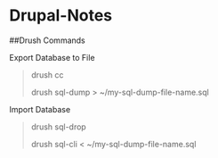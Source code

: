 Drupal-Notes
============

##Drush Commands

Export Database to File


> drush cc
>
> drush sql-dump > ~/my-sql-dump-file-name.sql

Import Database

> drush sql-drop
>
> drush sql-cli < ~/my-sql-dump-file-name.sql
